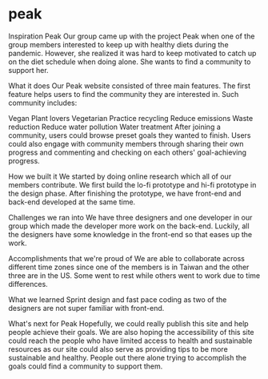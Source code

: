 # peak
Inspiration
Peak
Our group came up with the project Peak when one of the group members interested to keep up with healthy diets during the pandemic. However, she realized it was hard to keep motivated to catch up on the diet schedule when doing alone. She wants to find a community to support her.

What it does
Our Peak website consisted of three main features. The first feature helps users to find the community they are interested in. Such community includes:

Vegan
Plant lovers
Vegetarian
Practice recycling
Reduce emissions
Waste reduction
Reduce water pollution
Water treatment
After joining a community, users could browse preset goals they wanted to finish. Users could also engage with community members through sharing their own progress and commenting and checking on each others' goal-achieving progress.

How we built it
We started by doing online research which all of our members contribute. We first build the lo-fi prototype and hi-fi prototype in the design phase. After finishing the prototype, we have front-end and back-end developed at the same time.

Challenges we ran into
We have three designers and one developer in our group which made the developer more work on the back-end. Luckily, all the designers have some knowledge in the front-end so that eases up the work.

Accomplishments that we're proud of
We are able to collaborate across different time zones since one of the members is in Taiwan and the other three are in the US. Some went to rest while others went to work due to time differences.

What we learned
Sprint design and fast pace coding as two of the designers are not super familiar with front-end.

What's next for Peak
Hopefully, we could really publish this site and help people achieve their goals. We are also hoping the accessibility of this site could reach the people who have limited access to health and sustainable resources as our site could also serve as providing tips to be more sustainable and healthy. People out there alone trying to accomplish the goals could find a community to support them.

